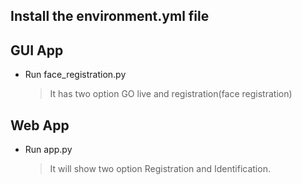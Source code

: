 
## Install the environment.yml file

## GUI App
- Run face_registration.py
	> It has two option GO live and registration(face registration)


## Web App
- Run app.py 
	> It will show two option Registration and Identification.




